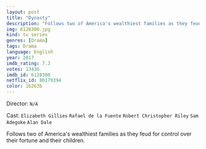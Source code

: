 ```yaml
---
layout: post
title: "Dynasty"
description: "Follows two of America's wealthiest families as they feud for control over their fortune and their children..."
img: 6128300.jpg
kind: tv series
genres: [Drama]
tags: Drama 
language: English
year: 2017
imdb_rating: 7.3
votes: 13436
imdb_id: 6128300
netflix_id: 80179394
color: 1b263b
---
```

Director: `N/A`  

Cast: `Elizabeth Gillies` `Rafael de la Fuente` `Robert Christopher Riley` `Sam Adegoke` `Alan Dale` 

Follows two of America's wealthiest families as they feud for control over their fortune and their children.